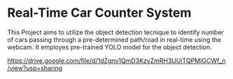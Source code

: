 # Real-Time Car Counter System

This Project aims to utilize the object detection tecnique to identify number of cars passing through a pre-determined path/road in real-time using the webcam. It employes pre-trained YOLO model for the object detection.


https://drive.google.com/file/d/1dZgnv1QmD3KzyZmRH3UUiTQPMIGCWf_n/view?usp=sharing
